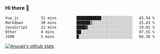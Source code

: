 ### Hi there 👋



<!--
**webB1an/webB1an** is a ✨ _special_ ✨ repository because its `README.md` (this file) appears on your GitHub profile.

Here are some ideas to get you started:

- 🔭 I’m currently working on ...
- 🌱 I’m currently learning ...
- 👯 I’m looking to collaborate on ...
- 🤔 I’m looking for help with ...
- 💬 Ask me about ...
- 📫 How to reach me: ...
- 😄 Pronouns: ...
- ⚡ Fun fact: ...
-->

<!--START_SECTION:waka-->

```txt
Vue.js          51 mins         ███████████░░░░░░░░░░░░░░   43.54 %
Markdown        30 mins         ██████▒░░░░░░░░░░░░░░░░░░   25.43 %
JavaScript      22 mins         ████▓░░░░░░░░░░░░░░░░░░░░   19.01 %
Other           8 mins          ██░░░░░░░░░░░░░░░░░░░░░░░   07.55 %
JSON            5 mins          █░░░░░░░░░░░░░░░░░░░░░░░░   04.38 %
```

<!--END_SECTION:waka-->


[![Anurag's github stats](https://github-readme-stats.vercel.app/api?username=webB1an&show_icons=true&theme=radical)](https://github.com/anuraghazra/github-readme-stats)

